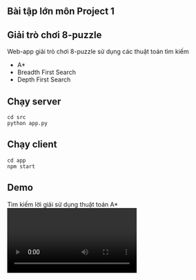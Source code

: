 ## Bài tập lớn môn Project 1
## Giải trò chơi 8-puzzle
Web-app giải trò chơi 8-puzzle sử dụng các thuật toán tìm kiếm 
- A*
- Breadth First Search
- Depth First Search

##  Chạy server
```
cd src
python app.py
```

## Chạy client
```
cd app
npm start
```

## Demo
Tìm kiếm lời giải sử dụng thuật toán A*
![Tìm kiếm lời giải bằng thuật toán A*](demo.mp4)



